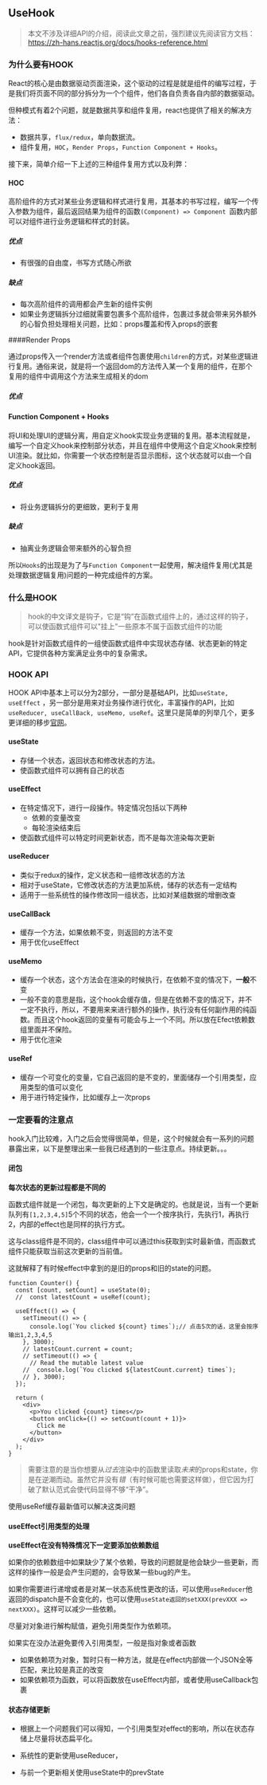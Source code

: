 ## UseHook

> 本文不涉及详细API的介绍，阅读此文章之前，强烈建议先阅读官方文档：https://zh-hans.reactjs.org/docs/hooks-reference.html

### 为什么要有HOOK

React的核心是由数据驱动页面渲染，这个驱动的过程是就是组件的编写过程，于是我们将页面不同的部分拆分为一个个组件，他们各自负责各自内部的数据驱动。

但种模式有着2个问题，就是数据共享和组件复用，react也提供了相关的解决方法：

* 数据共享，`flux/redux`，单向数据流。
* 组件复用，`HOC`，`Render Props`，`Function Component + Hooks`。

接下来，简单介绍一下上述的三种组件复用方式以及利弊：

#### HOC

高阶组件的方式对某些业务逻辑和样式进行复用，其基本的书写过程，编写一个传入参数为组件，最后返回结果为组件的函数`(Component) => Component `函数内部可以对组件进行业务逻辑和样式的封装。

##### 优点

* 有很强的自由度，书写方式随心所欲

##### 缺点

* 每次高阶组件的调用都会产生新的组件实例
* 如果业务逻辑拆分过细就需要包裹多个高阶组件，包裹过多就会带来另外额外的心智负担处理相关问题，比如：props覆盖和传入props的嵌套

####Render Props

通过props传入一个render方法或者组件包裹使用`children`的方式，对某些逻辑进行复用。通俗来说，就是将一个返回dom的方法传入某一个复用的组件，在那个复用的组件中调用这个方法来生成相关的dom

##### 优点

#### Function Component + Hooks

将UI和处理UI的逻辑分离，用自定义hook实现业务逻辑的复用。基本流程就是，编写一个自定义hook来控制部分状态，并且在组件中使用这个自定义hook来控制UI渲染。就比如，你需要一个状态控制是否显示图标，这个状态就可以由一个自定义hook返回。

##### 优点

* 将业务逻辑拆分的更细致，更利于复用

##### 缺点

* 抽离业务逻辑会带来额外的心智负担

所以`Hooks`的出现是为了与`Function Component`一起使用，解决组件复用(尤其是处理数据逻辑复用)问题的一种完成组件的方案。

### 什么是HOOK

> hook的中文译文是钩子，它是“钩”在函数式组件上的，通过这样的钩子，可以使函数式组件可以"挂上"一些原本不属于函数式组件的功能

hook是针对函数式组件的一组使函数式组件中实现状态存储、状态更新的特定API，它提供各种方案满足业务中的复杂需求。

### HOOK API

HOOK API中基本上可以分为2部分，一部分是基础API，比如`useState, useEffect` ，另一部分是用来对业务操作进行优化，丰富操作的API，比如`useReducer, useCallBack, useMemo, useRef`。这里只是简单的列举几个，更多更详细的移步[官网](https://zh-hans.reactjs.org/docs/hooks-reference.html)。

#### useState

* 存储一个状态，返回状态和修改状态的方法。
* 使函数式组件可以拥有自己的状态

#### useEffect

* 在特定情况下，进行一段操作。特定情况包括以下两种
  * 依赖的变量改变
  * 每轮渲染结束后
* 使函数式组件可以特定时间更新状态，而不是每次渲染每次更新

#### useReducer

* 类似于redux的操作，定义状态和一组修改状态的方法
* 相对于useState，它修改状态的方法更加系统，储存的状态有一定结构
* 适用于一些系统性的操作修改同一组状态，比如对某组数据的增删改查

#### useCallBack

* 缓存一个方法，如果依赖不变，则返回的方法不变
* 用于优化useEffect

#### useMemo

* 缓存一个状态，这个方法会在渲染的时候执行，在依赖不变的情况下，**一般**不变
* 一般不变的意思是指，这个hook会缓存值，但是在依赖不变的情况下，并不一定不执行，所以，不要用来来进行额外的操作，执行没有任何副作用的纯函数。而且这个hook返回的变量有可能会与上一个不同。所以放在Efect依赖数组里面并不保险。
* 用于优化渲染

#### useRef

* 缓存一个可变化的变量，它自己返回的是不变的，里面储存一个引用类型，应用类型的值可以变化
* 用于进行特定操作，比如缓存上一次props

### 一定要看的注意点

hook入门比较难，入门之后会觉得很简单，但是，这个时候就会有一系列的问题暴露出来，以下是整理出来一些我已经遇到的一些注意点。持续更新。。。

#### 闭包

**每次状态的更新过程都是不同的**

函数式组件就是一个闭包，每次更新的上下文是确定的。也就是说，当有一个更新队列有`[1,2,3,4,5]`5个不同的状态，他会一个一个按序执行，先执行1，再执行2，内部的effect也是同样的执行方式。

这与class组件是不同的，class组件中可以通过this获取到实时最新值，而函数式组件只能获取当前这次更新的当前值。

这就解释了有时候effect中拿到的是旧的props和旧的state的问题。

```
function Counter() {
  const [count, setCount] = useState(0);
  //  const latestCount = useRef(count);

  useEffect(() => {
    setTimeout(() => {
      console.log(`You clicked ${count} times`);// 点击5次的话，这里会按序输出1,2,3,4,5
    }, 3000);
    // latestCount.current = count;
    // setTimeout(() => {
      // Read the mutable latest value
   	//  console.log(`You clicked ${latestCount.current} times`);
   	// }, 3000);
  });

  return (
    <div>
      <p>You clicked {count} times</p>
      <button onClick={() => setCount(count + 1)}>
        Click me
      </button>
    </div>
  );
}
```

> 需要注意的是当你想要从*过去*渲染中的函数里读取*未来*的props和state，你是在逆潮而动。虽然它并没有*错*（有时候可能也需要这样做），但它因为打破了默认范式会使代码显得不够“干净”。

使用useRef缓存最新值可以解决这类问题

#### useEffect引用类型的处理

**useEffect在没有特殊情况下一定要添加依赖数组**

如果你的依赖数组中如果缺少了某个依赖，导致的问题就是他会缺少一些更新，而这样的操作一般是会产生问题的，会导致某一些bug的产生。

如果你需要进行递增或者是对某一状态系统性更改的话，可以使用`useReducer`他返回的dispatch是不会变化的，也可以使用`useState返回的setXXX(prevXXX => nextXXX)`。这样可以减少一些依赖。

尽量对对象进行解构赋值，避免引用类型作为依赖项。

如果实在没办法避免要传入引用类型，一般是指对象或者函数

* 如果依赖项为对象，暂时只有一种方法，就是在effect内部做一个JSON全等匹配，来比较是真正的改变
* 如果依赖项为函数，可以将函数放在useEffect内部，或者使用useCallback包裹

#### 状态存储更新

* 根据上一个问题我们可以得知，一个引用类型对effect的影响，所以在状态存储上尽量将状态扁平化。

* 系统性的更新使用useReducer，

* 与前一个更新相关使用useState中的prevState

  



